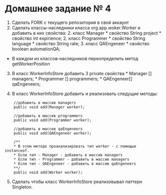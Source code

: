 # Домашнее задание № 4

  1. Сделать FORK с текущего репозитория в свой аккаунт
  2. Сделать классы-наследники класса org.app.woker.Worker и добавить в них свойства:
        2. класс Manager
            * свойство String project
            * свойство int expirience;
        2. класс Programmer
            * свойство String language
            * свойство String rate;
        3. класс QAEngeneer
            * свойство boolean automationQA;

* В каждом из классов-наследников переопределить метод getWorkerPosition

3. В класс WorkerInfoStore добавить 3 private свойства
        * Manager [] managers;
        * Programmer [] programmers;
        * QAEngeneer[] qaEngeneers;

4. В класс WorkerInfoStore добавить и реализовать следущие методы:
```
    //добавить в массив managers
    public void add(Manager worker);

    //добавить в массив programmers
    public void add(Programmer worker);

    //добавить в массив qaEngeneers
    public void add(QAEngeneer worker);

    /**
    * В этом методе проанализировать тип worker - с помощью instanceof.
    * Если тип - Manager - добавить в массив managers
    * Если тип - Programmer - добавить в массив managers
    * Если тип - QAEngeneer - добавить в массив qaEngeneers
    **/
    public void add(Worker worker);
```
5. Сделать чтобы класс WorkerInfoStore реализовывал паттерн Singleton.